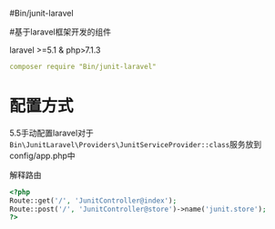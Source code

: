 #Bin/junit-laravel

#基于laravel框架开发的组件

laravel >=5.1 & php>7.1.3

```yml
composer require "Bin/junit-laravel"

```

# 配置方式
5.5手动配置laravel对于``Bin\JunitLaravel\Providers\JunitServiceProvider::class``服务放到config/app.php中

解释路由
```php
<?php
Route::get('/', 'JunitController@index');
Route::post('/', 'JunitController@store')->name('junit.store');
?>
```